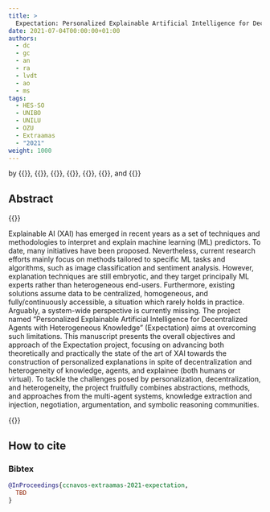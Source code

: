 ```yaml
---
title: >
  Expectation: Personalized Explainable Artificial Intelligence for Decentralized Agents with Heterogeneous Knowledge
date: 2021-07-04T00:00:00+01:00
authors:
  - dc
  - gc
  - an
  - ra
  - lvdt
  - ao
  - ms
tags:
  - HES-SO
  - UNIBO
  - UNILU
  - OZU
  - Extraamas
  - "2021"
weight: 1000
---
```


by {{<dc>}}, {{<gc>}}, {{<an>}}, {{<ra>}}, {{<lvdt>}}, {{<ao>}}, and {{<ms>}}

## Abstract 

{{<justified>}}

Explainable AI (XAI) has emerged in recent years as a set of techniques and methodologies to interpret and explain machine learning (ML) predictors. 
To date, many initiatives have been proposed. 
Nevertheless, current research efforts mainly focus on methods tailored to specific ML tasks and algorithms, such as image classification and sentiment analysis. 
However, explanation techniques are still embryotic, and they target principally ML experts rather than heterogeneous end-users. 
Furthermore, existing solutions assume data to be centralized, homogeneous, and fully/continuously accessible, a situation which rarely holds in practice. 
Arguably, a system-wide perspective is currently missing. 
The project named “Personalized Explainable Artificial Intelligence for Decentralized Agents with Heterogeneous Knowledge” (Expectation) aims at overcoming such limitations. 
This manuscript presents the overall objectives and approach of the Expectation project, focusing on advancing both theoretically and practically the state of the art of XAI towards the construction of personalized explanations in spite of decentralization and heterogeneity of knowledge, agents, and explainee (both humans or virtual). 
To tackle the challenges posed by personalization, decentralization, and heterogeneity, the project fruitfully combines abstractions, methods, and approaches from the multi-agent systems, knowledge extraction and injection, negotiation, argumentation, and symbolic reasoning communities.

{{</justified>}}

## How to cite

### Bibtex

```bibtex
@InProceedings{ccnavos-extraamas-2021-expectation,
  TBD
}
```